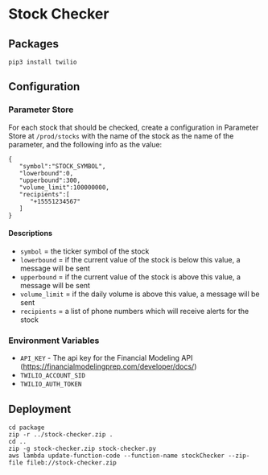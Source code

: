 # Stock Checker

## Packages
`pip3 install twilio`

## Configuration

### Parameter Store
For each stock that should be checked, create a configuration in Parameter Store at `/prod/stocks` with the name of the stock as the name of the parameter, and the following info as the value:
```
{
   "symbol":"STOCK_SYMBOL",
   "lowerbound":0,
   "upperbound":300,
   "volume_limit":100000000,
   "recipients":[
      "+15551234567"
   ]
}
```

#### Descriptions
- `symbol` = the ticker symbol of the stock
- `lowerbound` = if the current value of the stock is below this value, a message will be sent
- `upperbound` = if the current value of the stock is above this value, a message will be sent
- `volume_limit` = if the daily volume is above this value, a message will be sent
- `recipients` = a list of phone numbers which will receive alerts for the stock


### Environment Variables
- `API_KEY` - The api key for the Financial Modeling API (https://financialmodelingprep.com/developer/docs/)
- `TWILIO_ACCOUNT_SID`
- `TWILIO_AUTH_TOKEN`

## Deployment
```
cd package
zip -r ../stock-checker.zip .
cd ..
zip -g stock-checker.zip stock-checker.py
aws lambda update-function-code --function-name stockChecker --zip-file fileb://stock-checker.zip
```
